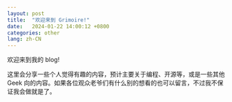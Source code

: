 ```yaml
---
layout: post
title:  "欢迎来到 Grimoire!"
date:   2024-01-22 14:00:12 +0800
categories: other
lang: zh-CN
---
```


欢迎来到我的 blog!

这里会分享一些个人觉得有趣的内容，预计主要关于编程、开源等，或是一些其他 Geek 向的内容。如果各位观众老爷们有什么别的想看的也可以留言，不过我不保证我会做就是了。
